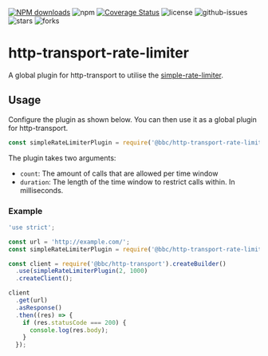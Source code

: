 [![NPM downloads](https://img.shields.io/npm/dm/@bbc/http-transport-rate-limiter.svg?style=flat)](https://npmjs.org/package/@bbc/http-transport-rate-limiter)
![npm](https://img.shields.io/npm/v/@bbc/http-transport-rate-limiter.svg)
[![Coverage Status](https://coveralls.io/repos/github/bbc/http-transport-rate-limiter/badge.svg?branch=master)](https://coveralls.io/github/bbc/http-transport-rate-limiter?branch=master)
 ![license](https://img.shields.io/badge/license-MIT-blue.svg) 
![github-issues](https://img.shields.io/github/issues/bbc/http-transport-rate-limiter.svg)
![stars](https://img.shields.io/github/stars/bbc/http-transport-rate-limiter.svg)
![forks](https://img.shields.io/github/forks/bbc/http-transport-rate-limiter.svg)

# http-transport-rate-limiter
A global plugin for http-transport to utilise the [simple-rate-limiter](https://github.com/xavi-/node-simple-rate-limiter).

## Usage

Configure the plugin as shown below. You can then use it as a global plugin for http-transport.
```js
const simpleRateLimiterPlugin = require('@bbc/http-transport-rate-limiter')(count, duration);
```

The plugin takes two arguments:
- `count`: The amount of calls that are allowed per time window
- `duration`: The length of the time window to restrict calls within. In milliseconds.

### Example

```js
'use strict';

const url = 'http://example.com/';
const simpleRateLimiterPlugin = require('@bbc/http-transport-rate-limiter');

const client = require('@bbc/http-transport').createBuilder()
  .use(simpleRateLimiterPlugin(2, 1000)
  .createClient();

client
  .get(url)
  .asResponse()
  .then((res) => {
    if (res.statusCode === 200) {
      console.log(res.body);
    }
  });
```

